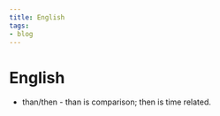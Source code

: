 ```yaml
---
title: English
tags:
- blog
---
```


# English

- than/then - than is comparison; then is time related.
```

```
